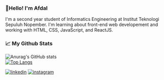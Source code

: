 ### 👋Hello! I'm Afdal
I'm a second year student of Informatics Engineering at Institut Teknologi Sepuluh Nopember. I'm learning about front-end web developement and working with HTML, CSS, JavaScript, and ReactJS.

### :chart_with_upwards_trend: My Github Stats
![Anurag's GitHub stats](https://github-readme-stats.vercel.app/api?username=afdalabdallah&show_icons=true&theme=algolia)
<br>
[![Top Langs](https://github-readme-stats.vercel.app/api/top-langs/?username=afdalabdallah&layout=compact&theme=algolia)](https://github.com/afdalabdallah/github-readme-stats)
<br>
<!-- ### 📫 Get My Contact -->
[![linkedin](https://img.shields.io/badge/LinkedIn-0077B5?style=for-the-badge&logo=linkedin&logoColor=white)](https://linkedin.com/in/muhammad-afdal-abdallah-808183201)
[![instagram](https://img.shields.io/badge/Instagram-E4405F?style=for-the-badge&logo=instagram&logoColor=white)](https://www.instagram.com/afdalabdallah/)


<!--
**afdalabdallah/afdalabdallah** is a ✨ _special_ ✨ repository because its `README.md` (this file) appears on your GitHub profile.

Here are some ideas to get you started:

- 🔭 I’m currently working on ...
- 🌱 I’m currently learning ...
- 👯 I’m looking to collaborate on ...
- 🤔 I’m looking for help with ...
- 💬 Ask me about ...
- 📫 How to reach me: ...
- 😄 Pronouns: ...
- ⚡ Fun fact: ...
-->
